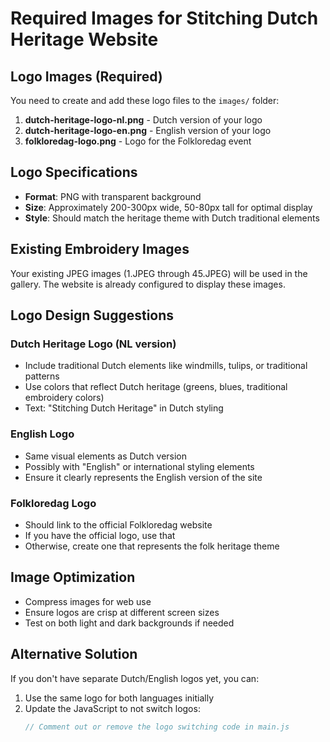 # Required Images for Stitching Dutch Heritage Website

## Logo Images (Required)
You need to create and add these logo files to the `images/` folder:

1. **dutch-heritage-logo-nl.png** - Dutch version of your logo
2. **dutch-heritage-logo-en.png** - English version of your logo  
3. **folkloredag-logo.png** - Logo for the Folkloredag event

## Logo Specifications
- **Format**: PNG with transparent background
- **Size**: Approximately 200-300px wide, 50-80px tall for optimal display
- **Style**: Should match the heritage theme with Dutch traditional elements

## Existing Embroidery Images
Your existing JPEG images (1.JPEG through 45.JPEG) will be used in the gallery. The website is already configured to display these images.

## Logo Design Suggestions

### Dutch Heritage Logo (NL version)
- Include traditional Dutch elements like windmills, tulips, or traditional patterns
- Use colors that reflect Dutch heritage (greens, blues, traditional embroidery colors)
- Text: "Stitching Dutch Heritage" in Dutch styling

### English Logo
- Same visual elements as Dutch version
- Possibly with "English" or international styling elements
- Ensure it clearly represents the English version of the site

### Folkloredag Logo
- Should link to the official Folkloredag website
- If you have the official logo, use that
- Otherwise, create one that represents the folk heritage theme

## Image Optimization
- Compress images for web use
- Ensure logos are crisp at different screen sizes
- Test on both light and dark backgrounds if needed

## Alternative Solution
If you don't have separate Dutch/English logos yet, you can:
1. Use the same logo for both languages initially
2. Update the JavaScript to not switch logos:
   ```javascript
   // Comment out or remove the logo switching code in main.js
   ```
